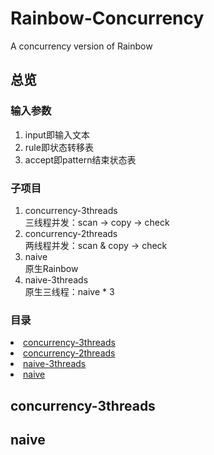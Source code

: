# Rainbow-Concurrency
A concurrency version of Rainbow
## 总览
### 输入参数  
1. input即输入文本  
2. rule即状态转移表  
3. accept即pattern结束状态表  
### 子项目
1. concurrency-3threads  
三线程并发：scan -> copy -> check
2. concurrency-2threads  
两线程并发：scan & copy -> check
3. naive  
原生Rainbow
4. naive-3threads  
原生三线程：naive * 3  
### 目录
<li><a href="#concurrency-3threads">concurrency-3threads</a> </li>
<li><a href="#concurrency-2threads">concurrency-2threads</a> </li>
<li><a href="#naive-3threads">naive-3threads</a> </li>
<li><a href="#naive">naive</a> </li>

## <h2 id = "concurrency-3threads">concurrency-3threads</h2>

## <h2 id = "naive">naive</h2>